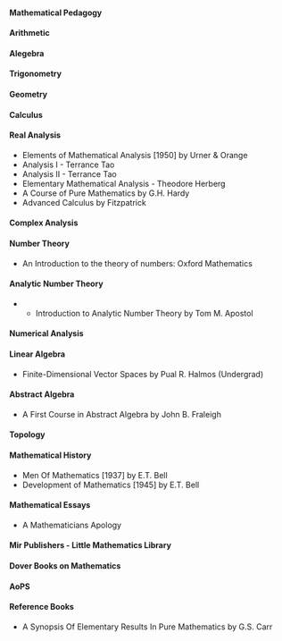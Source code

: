 #### Mathematical Pedagogy 

#### Arithmetic 

#### Alegebra

#### Trigonometry

#### Geometry

#### Calculus

#### Real Analysis 
- Elements of Mathematical Analysis [1950] by Urner & Orange
- Analysis I - Terrance Tao
- Analysis II - Terrance Tao
- Elementary Mathematical Analysis - Theodore Herberg
- A Course of Pure Mathematics by G.H. Hardy
- Advanced Calculus by Fitzpatrick 

#### Complex Analysis 

#### Number Theory 
- An Introduction to the theory of numbers: Oxford Mathematics


#### Analytic Number Theory
- - Introduction to Analytic Number Theory by Tom M. Apostol

#### Numerical Analysis 

#### Linear Algebra
- Finite-Dimensional Vector Spaces by Pual R. Halmos (Undergrad)

#### Abstract Algebra
- A First Course in Abstract Algebra by John B. Fraleigh 

#### Topology

####

####

####

####

####

####

####

####

#### 

#### Mathematical History
- Men Of Mathematics [1937] by E.T. Bell
- Development of Mathematics [1945] by E.T. Bell

#### Mathematical Essays
- A Mathematicians Apology 

#### Mir Publishers - Little Mathematics Library 

#### Dover Books on Mathematics

#### AoPS

#### Reference Books
- A Synopsis Of Elementary Results In Pure Mathematics by G.S. Carr
